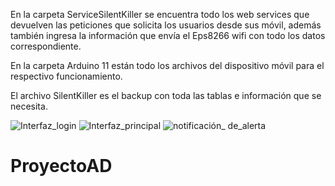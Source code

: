 En la carpeta ServiceSilentKiller se encuentra todo los web services que devuelven  las peticiones que solicita los usuarios desde sus móvil, además también ingresa la información que envía el Eps8266 wifi con todo los datos correspondiente.

En la carpeta Arduino 11 están todo los archivos del dispositivo móvil para el respectivo funcionamiento.

El archivo SilentKiller es el backup con toda las tablas e información que se necesita.

![Interfaz_login](https://user-images.githubusercontent.com/69564165/131419492-edaa0ce2-8a28-45b8-b8b3-6ee4fcd5a5b2.jpg)
![Interfaz_principal](https://user-images.githubusercontent.com/69564165/131419509-617a65d8-783d-4ca0-a795-636bab3a7a5e.jpeg)
![notificación_ de_alerta](https://user-images.githubusercontent.com/69564165/131419520-cb02436c-49c5-4ca5-96db-71c113ed3284.jpeg)

# ProyectoAD
